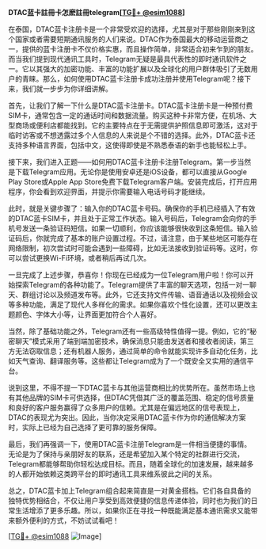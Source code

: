 **DTAC蓝卡註冊卡怎麽註冊telegram[[TG💪+ @esim1088](https://t.me/s/esim1088)]**

在泰国，DTAC蓝卡注册卡是一个非常受欢迎的选择，尤其是对于那些刚刚来到这个国家或者需要短期通讯服务的人们来说。DTAC作为泰国最大的移动运营商之一，提供的蓝卡注册卡不仅价格实惠，而且操作简单，非常适合初来乍到的朋友。而当我们提到现代通讯工具时，Telegram无疑是最具代表性的即时通讯软件之一。它以其强大的加密功能、丰富的功能扩展以及全球化的用户群体吸引了无数用户的青睐。那么，如何使用DTAC蓝卡注册卡成功注册并使用Telegram呢？接下来，我们就一步步为你详细讲解。

首先，让我们了解一下什么是DTAC蓝卡注册卡。DTAC蓝卡注册卡是一种预付费SIM卡，通常包含一定的通话时间和数据流量。购买这种卡非常方便，在机场、大型商场或便利店都能找到。它的主要特点在于无需提供护照信息即可激活，这对于临时访客或不想透露过多个人信息的人来说是个不错的选择。此外，DTAC蓝卡还支持多种语言界面，包括中文，这使得即使是不熟悉泰语的新手也能轻松上手。

接下来，我们进入正题——如何用DTAC蓝卡注册卡注册Telegram。第一步当然是下载Telegram应用。无论你是使用安卓还是iOS设备，都可以直接从Google Play Store或Apple App Store免费下载Telegram客户端。安装完成后，打开应用程序，你会看到欢迎界面，并提示你需要输入电话号码才能继续。

此时，就是关键步骤了：输入你的DTAC蓝卡号码。确保你的手机已经插入了有效的DTAC蓝卡SIM卡，并且处于正常工作状态。输入号码后，Telegram会向你的手机号发送一条验证码短信。如果一切顺利，你应该能够很快收到这条短信。输入验证码后，你就完成了基本的账户设置过程。不过，请注意，由于某些地区可能存在网络限制，初次尝试时可能会遇到一些障碍，比如无法接收到验证码等。这时，你可以尝试更换Wi-Fi环境，或者稍后再试几次。

一旦完成了上述步骤，恭喜你！你现在已经成为一位Telegram用户啦！你可以开始探索Telegram的各种功能了。Telegram提供了丰富的聊天选项，包括一对一聊天、群组讨论以及频道发布等。此外，它还支持文件传输、语音通话以及视频会议等多种功能，满足了现代人多样化的需求。如果你喜欢个性化设置，还可以更改主题颜色、字体大小等，让界面更加符合个人喜好。

当然，除了基础功能之外，Telegram还有一些高级特性值得一提。例如，它的“秘密聊天”模式采用了端到端加密技术，确保消息只能由发送者和接收者阅读，第三方无法窃取信息；还有机器人服务，通过简单的命令就能实现许多自动化任务，比如天气查询、翻译服务等。这些都让Telegram成为了一个既安全又实用的通信平台。

说到这里，不得不提一下DTAC蓝卡与其他运营商相比的优势所在。虽然市场上也有其他品牌的SIM卡可供选择，但DTAC凭借其广泛的覆盖范围、稳定的信号质量和良好的客户服务赢得了众多用户的信赖。尤其是在偏远地区的信号表现上，DTAC的表现尤为突出。因此，当你决定采用DTAC蓝卡作为你的通信解决方案时，实际上已经为自己选择了更可靠的服务保障。

最后，我们再强调一下，使用DTAC蓝卡注册Telegram是一件相当便捷的事情。无论是为了保持与亲朋好友的联系，还是希望加入某个特定的社群进行交流，Telegram都能够帮助你轻松达成目标。而且，随着全球化的加速发展，越来越多的人都开始依赖这类跨平台的即时通讯工具来维系彼此之间的关系。

总之，DTAC蓝卡加上Telegram组合起来简直是一对黄金搭档。它们各自具备的独特优势相结合，不仅让用户享受到高效便捷的信息传递体验，同时也为我们的日常生活增添了更多乐趣。所以，如果你正在寻找一种既能满足基本通讯需求又能带来额外便利的方式，不妨试试看吧！

[[TG💪+ @esim1088](https://t.me/s/esim1088) ![Image](https://i.postimg.cc/4NQfJmqS/Snipaste-2025-05-13-00-14-12.png)]